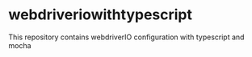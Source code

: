 # webdriveriowithtypescript
This repository contains webdriverIO configuration with typescript and mocha
